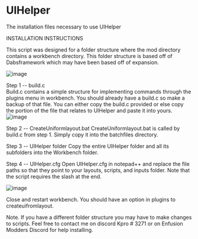 # UIHelper
The installation files necessary to use UIHelper

INSTALLATION INSTRUCTIONS

This script was designed for a folder structure where the mod directory contains a workbench directory. This folder structure is based off of Dabsframework which may have been based off of expansion.

![image](https://user-images.githubusercontent.com/44187035/203859426-406012ac-8786-4849-af38-429b9a6a623a.png)


Step 1 -- build.c  
Build.c contains a simple structure for implementing commands through the plugins menu in workbench. You should already have a build.c so make a backup of that file.  You can either copy the build.c provided or else copy the portion of the file that relates to UIHelper and paste it into yours.
![image](https://user-images.githubusercontent.com/44187035/203859659-9d7c0799-a832-486e-b552-20a1e26d7497.png)

Step 2 -- CreateUniformlayout.bat
CreateUniformlayout.bat is called by build.c from step 1.  Simply copy it into the batchfiles directory.

Step 3 -- UIHelper folder
Copy the entire UIHelper folder and all its subfolders into the Workbench folder.

Step 4 -- UIHelper.cfg
Open UIHelper.cfg in notepad++ and replace the file paths so that they point to your layouts, scripts, and inputs folder. Note that the script requires the slash at the end.

![image](https://user-images.githubusercontent.com/44187035/203859753-3966f837-4ac2-49da-a5e4-4c898ae94c9b.png)


Close and restart workbench.  You should have an option in plugins to createuifromlayout.

Note.  If you have a different folder structure you may have to make changes to scripts.  Feel free to contact me on discord Kpro # 3271 or on Enfusion Modders Discord for help installing.
